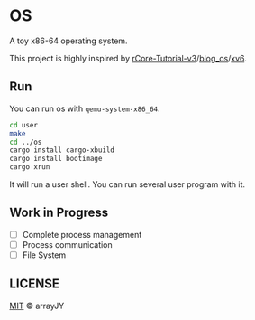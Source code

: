# OS

A toy x86-64 operating system.

This project is highly inspired by [rCore-Tutorial-v3](https://github.com/rcore-os/rCore-Tutorial-v3)/[blog_os](https://github.com/phil-opp/blog_os)/[xv6](https://github.com/mit-pdos/xv6-public).

## Run

You can run os with `qemu-system-x86_64`.

````bash
cd user
make
cd ../os
cargo install cargo-xbuild
cargo install bootimage
cargo xrun
````

It will run a user shell. You can run several user program with it.

## Work in Progress

* [ ] Complete process management
* [ ] Process communication
* [ ] File System

## LICENSE

[MIT](https://github.com/arrayJY/os/blob/master/LICENSE) © arrayJY

